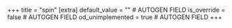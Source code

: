 +++
title = "spin"
[extra]
default_value = "" # AUTOGEN FIELD
is_override = false # AUTOGEN FIELD
od_unimplemented = true # AUTOGEN FIELD
+++